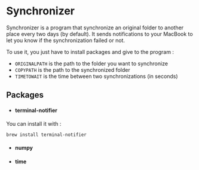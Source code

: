 Synchronizer
================

Synchronizer is a program that synchronize an original folder to another place every two days (by default). It sends notifications to your MacBook to let you know if the synchronization failed or not.

To use it, you just have to install packages and give to the program :
- `ORIGINALPATH` is the path to the folder you want to synchronize
- `COPYPATH` is the path to the synchronized folder
- `TIMETOWAIT` is the time between two synchronizations (in seconds)

Packages
--------------
- #### terminal-notifier ####
You can install it with :
```shell
brew install terminal-notifier
```

- #### numpy ####

- #### time ####
